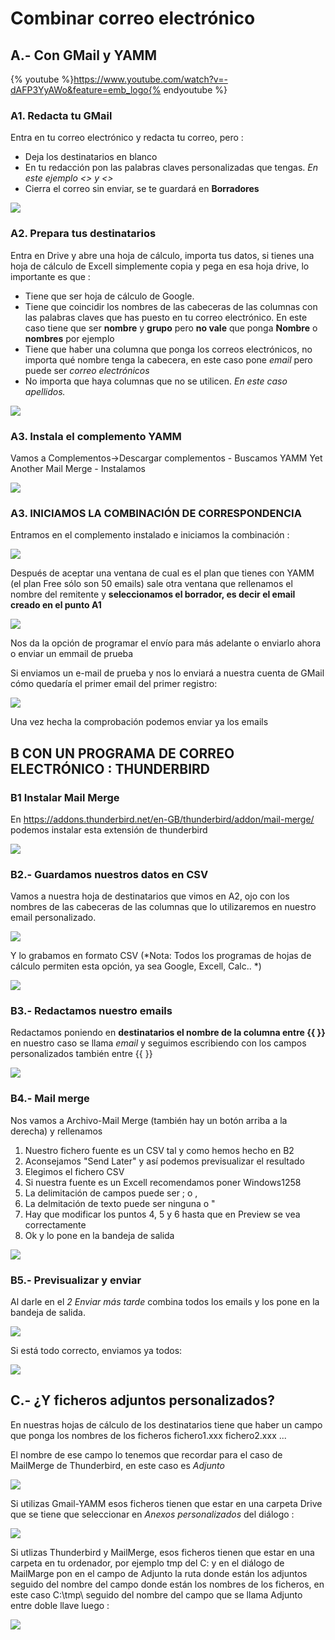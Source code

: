 # Combinar correo electrónico

## A.- Con GMail y YAMM

{% youtube %}https://www.youtube.com/watch?v=-dAFP3YyAWo&feature=emb_logo{% endyoutube %}

### A1. Redacta tu GMail
Entra en tu correo electrónico y redacta tu correo, pero :

- Deja los destinatarios en blanco
- En tu redacción pon las palabras claves personalizadas que tengas. *En este ejemplo <<nombre>> y <<grupo>>*
- Cierra el correo sin enviar, se te guardará en **Borradores**

![](/assets/correo-gmail-yamm1.jpg)

### A2. Prepara tus destinatarios

Entra en Drive y abre una hoja de cálculo, importa tus datos, si tienes una hoja de cálculo de Excell simplemente copia y pega en esa hoja drive, lo importante es que :

- Tiene que ser hoja de cálculo de Google.
- Tiene que coincidir los nombres de las cabeceras de las columnas con las palabras claves que has puesto en tu correo electrónico. En este caso tiene que ser **nombre** y **grupo** pero **no vale** que ponga **Nombre** o **nombres** por ejemplo
- Tiene que haber una columna que ponga los correos electrónicos, no importa qué nombre tenga la cabecera, en este caso pone *email* pero puede ser *correo electrónicos*
- No importa que haya columnas que no se utilicen. *En este caso apellidos.*

![](/assets/correo-gmail-yamm2.jpg)

### A3. Instala el complemento YAMM

Vamos a Complementos->Descargar complementos - Buscamos YAMM Yet Another Mail Merge - Instalamos

![](/assets/correo-gmail-yamm3.jpg)

### A3. INICIAMOS LA COMBINACIÓN DE CORRESPONDENCIA

Entramos en el complemento instalado e iniciamos la combinación :

![](/assets/correo-gmail-yamm4.jpg)

Después de aceptar una ventana de cual es el plan que tienes con YAMM (el plan Free sólo son 50 emails) sale otra ventana que rellenamos el nombre del remitente y **seleccionamos el borrador, es decir el email creado en el punto A1**

![](/assets/correo-gmail-yamm5.jpg)

Nos da la opción de programar el envío para más adelante o enviarlo ahora o enviar un emmail de prueba

Si enviamos un e-mail de prueba y nos lo enviará a nuestra cuenta de GMail cómo quedaría el primer email del primer registro:

![](/assets/correo-gmail-yamm6.jpg)

Una vez hecha la comprobación podemos enviar ya los emails

## B CON UN PROGRAMA DE CORREO ELECTRÓNICO : THUNDERBIRD

### B1 Instalar Mail Merge

En https://addons.thunderbird.net/en-GB/thunderbird/addon/mail-merge/ podemos instalar esta extensión de thunderbird

![](/assets/correo-thunderbird1.jpg)

### B2.- Guardamos nuestros datos en CSV

Vamos a nuestra hoja de destinatarios que vimos en A2, ojo con los nombres de las cabeceras de las columnas que lo utilizaremos en nuestro email personalizado.

![](/assets/correo-thunderbird4.jpg)

Y lo grabamos en formato CSV (*Nota: Todos los programas de hojas de cálculo permiten esta opción, ya sea Google, Excell, Calc.. *)

![](/assets/correo-thunderbird2.jpg)

### B3.- Redactamos nuestro emails

Redactamos poniendo en **destinatarios el nombre de la columna entre {{ }}** en nuestro caso se llama *email* y seguimos escribiendo con los campos personalizados también entre {{ }}

![](/assets/correo-thunderbird3.jpg)

### B4.- Mail merge

Nos vamos a Archivo-Mail Merge (también hay un botón arriba a la derecha) y rellenamos

1. Nuestro fichero fuente es un CSV tal y como hemos hecho en B2
1. Aconsejamos "Send Later" y así podemos previsualizar el resultado
1. Elegimos el fichero CSV
1. Si nuestra fuente es un Excell recomendamos poner Windows1258
1. La delimitación de campos puede ser ; o ,
1. La delmitación de texto puede ser ninguna o "
1. Hay que modificar los puntos 4, 5 y 6 hasta que en Preview se vea correctamente
1. Ok y lo pone en la bandeja de salida  


![](/assets/correo-thunderbird5.jpg)

### B5.- Previsualizar y enviar

Al darle en el *2 Enviar más tarde* combina todos los emails y los pone en la bandeja de salida.

![](/assets/correo-thunderbird6.jpg)

Si está todo correcto, enviamos ya todos:

![](/assets/correo-thunderbird7.jpg)

## C.- ¿Y ficheros adjuntos personalizados?

En nuestras hojas de cálculo de los destinatarios tiene que haber un campo que ponga los nombres de los ficheros fichero1.xxx fichero2.xxx ...

El nombre de ese campo lo tenemos que recordar para el caso de MailMerge de Thunderbird, en este caso es *Adjunto*

![](/assets/adjunto1.jpg)

Si utilizas Gmail-YAMM esos ficheros tienen que estar en una carpeta Drive que se tiene que seleccionar en *Anexos personalizados* del diálogo :

![](/assets/correo-gmail-yamm5.jpg)

Si utlizas Thunderbird y MailMerge, esos ficheros tienen que estar en una carpeta en tu ordenador, por ejemplo tmp del C: y en el diálogo de MailMarge pon en el campo de Adjunto la ruta donde están los adjuntos seguido del nombre del campo donde están los nombres de los ficheros, en este caso C:\tmp\ seguido del nombre del campo que se llama Adjunto entre doble llave luego :

![](/assets/adjunto2.jpg)
